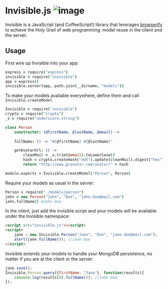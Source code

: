 # Invisible.js ![image](https://david-dm.org/sammla/invisible.png)

Invisible is a JavaScript (and CoffeeScript!) library that leverages 
[browserify](https://github.com/substack/node-browserify) to achieve the Holy Grail of web programming: 
model reuse in the client and the server.

## Usage

First wire up Invisible into your app:

```coffeescript
express = require("express")
invisible = require("invisible")
app = express()
invisible.server(app, path.join(__dirname, "models"))
```

To make your models available everywhere, define them and call `Invisible.createModel`

```coffeescript
Invisible = require("invisible")
crypto = require("crypto")
_s = require("underscore.string")

class Person
    constructor: (@firstName, @lastName, @email) ->
    
    fullName: () -> "#{@firstName} #{@lastName}"

    getAvatarUrl: () ->
        cleanMail = _s.trim(@email).toLowerCase()
        hash = crypto.createHash("md5").update(cleanMail).digest("hex")
        return "http://www.gravatar.com/avatar/" + hash

module.exports = Invisible.createModel("Person", Person)
```

Require your models as usual in the server:

```coffeescript
Person = require("./models/person")
john = new Person("John", "Doe", "john.doe@mail.com")
john.fullName() #John Doe
```

In the client, just add the invisible script and your models will be available under the Invisible 
namespace:

```html
<script src="invisible.js"></script>
<script>
    jane = new Invisible.Person("Jane", "Doe", "jane.doe@mail.com");
    alert(jane.fullName()); //Jane Doe
</script>
```


Invisible extends your models to handle your MongoDB persistence, no matter if you are at the client or 
the server:

```javascript
jane.save();
Invisible.Person.query({firstName: "Jane"}, function(results){
    console.log(results[0].fullName()); //Jane Doe
});
```
